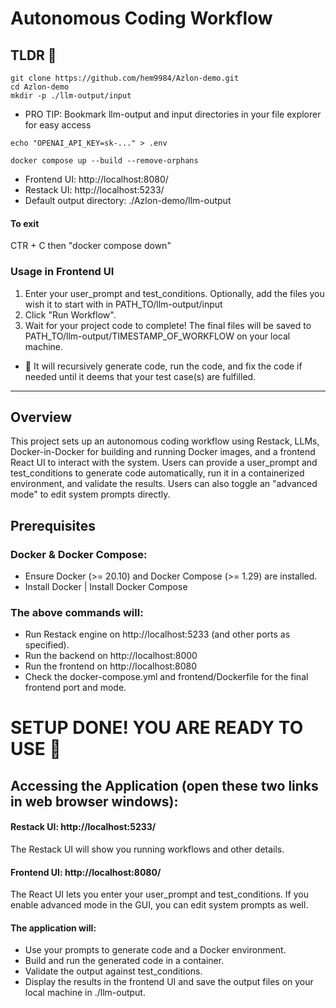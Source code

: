 # Autonomous Coding Workflow
## TLDR 🔴
```
git clone https://github.com/hem9984/Azlon-demo.git
cd Azlon-demo
mkdir -p ./llm-output/input
```
* PRO TIP: Bookmark llm-output and input directories in your file explorer for easy access
```
echo "OPENAI_API_KEY=sk-..." > .env
```
```
docker compose up --build --remove-orphans
```
* Frontend UI: http://localhost:8080/
* Restack UI: http://localhost:5233/
* Default output directory: ./Azlon-demo/llm-output

#### To exit
CTR + C then "docker compose down"

### Usage in Frontend UI
1. Enter your user_prompt and test_conditions. Optionally, add the files you wish it to start with in PATH_TO/llm-output/input
2. Click "Run Workflow".
3. Wait for your project code to complete! The final files will be saved to PATH_TO/llm-output/TIMESTAMP_OF_WORKFLOW on your local machine.
* 🤖 It will recursively generate code, run the code, and fix the code if needed until it deems that your test case(s) are fulfilled. 
-------------------------------------------------------------
## Overview
This project sets up an autonomous coding workflow using Restack, LLMs, Docker-in-Docker for building and running Docker images, and a frontend React UI to interact with the system. Users can provide a user_prompt and test_conditions to generate code automatically, run it in a containerized environment, and validate the results. Users can also toggle an "advanced mode" to edit system prompts directly.

## Prerequisites
### Docker & Docker Compose:
* Ensure Docker (>= 20.10) and Docker Compose (>= 1.29) are installed.
* Install Docker | Install Docker Compose


### The above commands will:

* Run Restack engine on http://localhost:5233 (and other ports as specified).
* Run the backend on http://localhost:8000
* Run the frontend on http://localhost:8080
* Check the docker-compose.yml and frontend/Dockerfile for the final frontend port and mode.

# SETUP DONE! YOU ARE READY TO USE 🎊

## Accessing the Application (open these two links in web browser windows):

#### Restack UI: http://localhost:5233/
The Restack UI will show you running workflows and other details.

#### Frontend UI: http://localhost:8080/
The React UI lets you enter your user_prompt and test_conditions. If you enable advanced mode in the GUI, you can edit system prompts as well.


#### The application will:
* Use your prompts to generate code and a Docker environment.
* Build and run the generated code in a container.
* Validate the output against test_conditions.
* Display the results in the frontend UI and save the output files on your local machine in ./llm-output.
